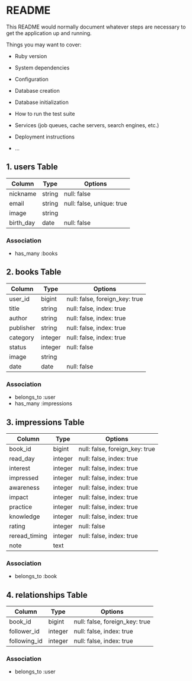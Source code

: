 # README

This README would normally document whatever steps are necessary to get the
application up and running.

Things you may want to cover:

* Ruby version

* System dependencies

* Configuration

* Database creation

* Database initialization

* How to run the test suite

* Services (job queues, cache servers, search engines, etc.)

* Deployment instructions

* ...

## 1. users Table
|Column|Type|Options|
|------|----|-------|
|nickname|string|null: false|
|email|string|null: false, unique: true|
|image|string|
|birth_day|date|null: false|

### Association
- has_many :books

## 2. books Table
|Column|Type|Options|
|------|----|-------|
|user_id|bigint|null: false, foreign_key: true|
|title|string|null: false, index: true|
|author|string|null: false, index: true|
|publisher|string|null: false, index: true|
|category|integer|null: false, index: true|
|status|integer|null: false|
|image|string|
|date|date|null: false|

### Association
- belongs_to :user
- has_many :impressions

## 3. impressions Table
|Column|Type|Options|
|------|----|-------|
|book_id|bigint|null: false, foreign_key: true|
|read_day|integer|null: false, index: true|
|interest|integer|null: false, index: true|
|impressed|integer|null: false, index: true|
|awareness|integer|null: false, index: true|
|impact|integer|null: false, index: true|
|practice|integer|null: false, index: true|
|knowledge|integer|null: false, index: true|
|rating|integer|null: false|
|reread_timing|integer|null: false, index: true|
|note|text|

### Association
- belongs_to :book


## 4. relationships Table
|Column|Type|Options|
|------|----|-------|
|book_id|bigint|null: false, foreign_key: true|
|follower_id|integer|null: false, index: true|
|following_id|integer|null: false, index: true|

### Association
- belongs_to :user





